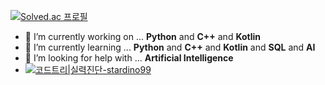 [![Solved.ac 프로필](http://mazassumnida.wtf/api/v2/generate_badge?boj=stardino99)](https://solved.ac/stardino99)
- 🔭 I’m currently working on ... **Python** and **C++** and **Kotlin**
- 🌱 I’m currently learning ... **Python** and **C++** and **Kotlin** and **SQL** and **AI**
- 🤔 I’m looking for help with ... **Artificial Intelligence**
- [![코드트리|실력진단-stardino99](https://banner.codetree.ai/v1/banner/stardino99)](https://www.codetree.ai/profiles/stardino99)
